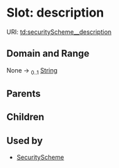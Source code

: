 
# Slot: description




URI: [td:securityScheme__description](https://www.w3.org/2019/wot/td#securityScheme__description)


## Domain and Range

None &#8594;  <sub>0..1</sub> [String](types/String.md)

## Parents


## Children


## Used by

 * [SecurityScheme](SecurityScheme.md)
